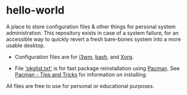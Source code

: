 # hello-world
A place to store configuration files & other things for personal system administration. This repository exists in case of a system failure, for an accessible way to quickly revert a fresh bare-bones system into a more usable desktop.

- Configuration files are for [i3wm](https://www.i3wm.org), [bash](https://www.gnu.org/software/bash/), and [Xorg](https://wiki.archlinux.org/index.php/xorg).

- File ['pkglist.txt'](https://github.com/ixAp0c/hello-world/pacman.txt) is for fast package reinstallation using [Pacman](https://wiki.archlinux.org/index.php/pacman). See [Pacman - Tips and Tricks](https://wiki.archlinux.org/index.php/Pacman/Tips_and_tricks#List_of_installed_packages) for information on installing.

All files are free to use for personal or educational purposes.
